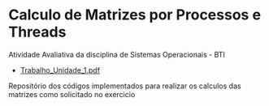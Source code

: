 # Calculo de Matrizes por Processos e Threads 
Atividade Avaliativa da disciplina de Sistemas Operacionais - BTI

- [Trabalho_Unidade_1.pdf](https://github.com/DougFelipe/processos_vs_threads/files/12647783/Trabalho_Unidade_1.pdf)

Repositório dos códigos implementados para realizar os calculos das matrizes como solicitado no exercicio